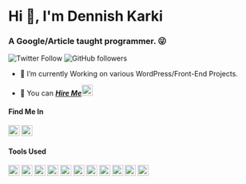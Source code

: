 <h1>Hi 👋, I'm Dennish Karki</h1>
<h3>A Google/Article taught programmer. 😜</h3>

![Twitter Follow](https://img.shields.io/twitter/follow/Dionysiuskarki?label=@Dionysiuskarki&logo=twitter&style=for-the-badge)
![GitHub followers](https://img.shields.io/github/followers/karki-dennis?logo=GitHub&style=for-the-badge)

- 🔭 I’m currently Working on various WordPress/Front-End Projects.

- 👯 You can    <a href="https://www.upwork.com/o/profiles/users/~0155ad21ec141c9673/" target="_blank">***Hire Me***<img src="https://cdn.jsdelivr.net/npm/simple-icons@3.0.1/icons/upwork.svg" alt="ucjm7i4g4z7zgcja_hkhlcvw" height="22" width="22" /></a>


#### Find Me In

<a href="https://twitter.com/Dionysiuskarki" target="blank"><img src="https://cdn.jsdelivr.net/npm/simple-icons@3.0.1/icons/twitter.svg" alt="Dionysiuskarki" height="22" width="22" /></a>
<a href="https://linkedin.com/in/dennish-karki" target="blank"><img src="https://cdn.jsdelivr.net/npm/simple-icons@3.0.1/icons/linkedin.svg" alt="dennish-karki" height="22" width="22" /></a>

#### Tools Used
<p align="left"> <img src="https://www.vectorlogo.zone/logos/djangoproject/djangoproject-icon.svg" alt="django" width="22" height="22"/> <img src="https://www.vectorlogo.zone/logos/figma/figma-icon.svg" alt="figma" width="22" height="22"/> <img src="https://www.vectorlogo.zone/logos/firebase/firebase-icon.svg" alt="firebase" width="22" height="22"/> <img src="https://www.vectorlogo.zone/logos/flutterio/flutterio-icon.svg" alt="flutter" width="22" height="22"/> <img src="https://www.vectorlogo.zone/logos/git-scm/git-scm-icon.svg" alt="git" width="22" height="22"/> <img src="https://www.vectorlogo.zone/logos/linux/linux-icon.svg" alt="linux" width="22" height="22"/> <img src="https://www.vectorlogo.zone/logos/mysql/mysql-ar21.svg" alt="mysql" width="22" height="22"/> <img src="https://cdn.jsdelivr.net/npm/simple-icons@3.8.0/icons/wordpress.svg" alt="WordPress" width="22" height="22"/> <img src="https://www.vectorlogo.zone/logos/python/python-vertical.svg" alt="python" width="22" height="22"/> <img src="https://www.vectorlogo.zone/logos/sketchapp/sketchapp-icon.svg" alt="sketch" width="22" height="22"/> <img src="https://cdn.jsdelivr.net/npm/simple-icons@3.8.0/icons/jetbrains.svg" alt="jetbrains" width="22" height="22"/></p>




